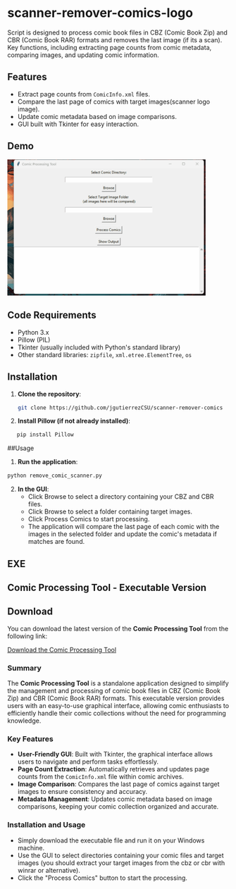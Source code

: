 # scanner-remover-comics-logo
Script is designed to process comic book files in CBZ (Comic Book Zip) and CBR (Comic Book RAR) formats and removes the last image (if its a scan). Key functions, including extracting page counts from comic metadata, comparing images, and updating comic information.


## Features

- Extract page counts from `ComicInfo.xml` files.
- Compare the last page of comics with target images(scanner logo image).
- Update comic metadata based on image comparisons.
- GUI built with Tkinter for easy interaction.

## Demo
<img src="https://github.com/jgutierrezCSU/scanner-remover-comics/blob/main/scanner_animation.gif" alt="Comic Processing Tool Demo" width="450"/>



## Code Requirements

- Python 3.x
- Pillow (PIL)
- Tkinter (usually included with Python's standard library)
- Other standard libraries: `zipfile`, `xml.etree.ElementTree`, `os`

## Installation

1. **Clone the repository**:
   ```bash
   git clone https://github.com/jgutierrezCSU/scanner-remover-comics

2. **Install Pillow (if not already installed)**:
```bash
   pip install Pillow
```
##Usage
1. **Run the application**:
```bash
python remove_comic_scanner.py
```
2. **In the GUI**:
   * Click Browse to select a directory containing your CBZ and CBR files. 
   * Click Browse to select a folder containing target images.
   * Click Process Comics to start processing.
   * The application will compare the last page of each comic with the images in the selected folder and update the comic's metadata if matches are found.


## EXE

## Comic Processing Tool - Executable Version
## Download

You can download the latest version of the **Comic Processing Tool** from the following link:

[Download the Comic Processing Tool](https://github.com/jgutierrezCSU/scanner-remover-comics/releases) 
### Summary

The **Comic Processing Tool** is a standalone application designed to simplify the management and processing of comic book files in CBZ (Comic Book Zip) and CBR (Comic Book RAR) formats. This executable version provides users with an easy-to-use graphical interface, allowing comic enthusiasts to efficiently handle their comic collections without the need for programming knowledge.

### Key Features

- **User-Friendly GUI**: Built with Tkinter, the graphical interface allows users to navigate and perform tasks effortlessly.
- **Page Count Extraction**: Automatically retrieves and updates page counts from the `ComicInfo.xml` file within comic archives.
- **Image Comparison**: Compares the last page of comics against target images to ensure consistency and accuracy.
- **Metadata Management**: Updates comic metadata based on image comparisons, keeping your comic collection organized and accurate.

### Installation and Usage

- Simply download the executable file and run it on your Windows machine.
- Use the GUI to select directories containing your comic files and target images
  (you should extract your target images from the cbz or cbr with winrar or alternative).
- Click the "Process Comics" button to start the processing.

